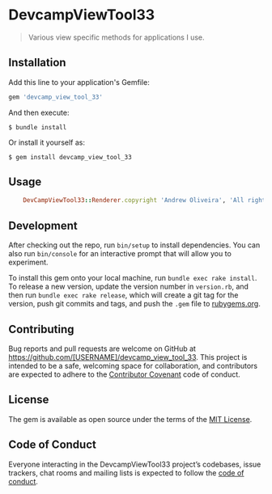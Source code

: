 # DevcampViewTool33

>Various view specific methods for applications I use.

## Installation

Add this line to your application's Gemfile:

```ruby
gem 'devcamp_view_tool_33'
```

And then execute:

    $ bundle install

Or install it yourself as:

    $ gem install devcamp_view_tool_33

## Usage

```ruby
	DevCampViewTool33::Renderer.copyright 'Andrew Oliveira', 'All rights reserved'
```

## Development

After checking out the repo, run `bin/setup` to install dependencies. You can also run `bin/console` for an interactive prompt that will allow you to experiment.

To install this gem onto your local machine, run `bundle exec rake install`. To release a new version, update the version number in `version.rb`, and then run `bundle exec rake release`, which will create a git tag for the version, push git commits and tags, and push the `.gem` file to [rubygems.org](https://rubygems.org).

## Contributing

Bug reports and pull requests are welcome on GitHub at https://github.com/[USERNAME]/devcamp_view_tool_33. This project is intended to be a safe, welcoming space for collaboration, and contributors are expected to adhere to the [Contributor Covenant](http://contributor-covenant.org) code of conduct.

## License

The gem is available as open source under the terms of the [MIT License](https://opensource.org/licenses/MIT).

## Code of Conduct

Everyone interacting in the DevcampViewTool33 project’s codebases, issue trackers, chat rooms and mailing lists is expected to follow the [code of conduct](https://github.com/[USERNAME]/devcamp_view_tool_33/blob/master/CODE_OF_CONDUCT.md).
